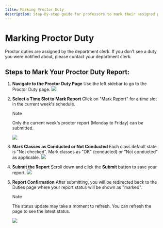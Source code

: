 ```yaml
---
title: Marking Proctor Duty
description: Step-by-step guide for professors to mark their assigned proctor duties in the ERP system.
---
```


# Marking Proctor Duty

Proctor duties are assigned by the department clerk. If you don't see a duty you were notified about, please contact your department clerk.

## Steps to Mark Your Proctor Duty Report:

1. **Navigate to the Proctor Duty Page**
   Use the left sidebar to go to the Proctor Duty page.
   ![](/images/professor/proctor-duty/2025-09-16-14-13-43.png)

2. **Select a Time Slot to Mark Report**
   Click on "Mark Report" for a time slot in the current week's schedule.
   > [!NOTE]
   > Only the current week's proctor report (Monday to Friday) can be submitted.

   ![](/images/professor/proctor-duty/2025-09-16-15-38-50.png)

3. **Mark Classes as Conducted or Not Conducted**
   Each class default state is "Not checked". Mark classes as "OK" (conducted) or "Not conducted" as applicable.
   ![](/images/professor/proctor-duty/2025-09-16-15-40-44.png)

4. **Submit the Report**
   Scroll down and click the **Submit** button to save your report.
   ![](/images/professor/proctor-duty/2025-09-16-15-41-49.png)

5. **Report Confirmation**
   After submitting, you will be redirected back to the Duties page where your report status will be shown as "marked".
   > [!NOTE]
   > The status update may take a moment to refresh. You can refresh the page to see the latest status.

   ![](/images/professor/proctor-duty/2025-09-16-15-49-28.png)
